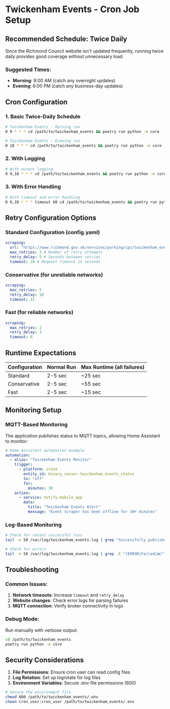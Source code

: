 # Twickenham Events - Cron Job Setup

## Recommended Schedule: Twice Daily

Since the Richmond Council website isn't updated frequently, running twice daily provides good coverage without unnecessary load.

### Suggested Times:

- **Morning**: 9:00 AM (catch any overnight updates)
- **Evening**: 6:00 PM (catch any business-day updates)

## Cron Configuration

### 1. Basic Twice-Daily Schedule

```bash
# Twickenham Events - Morning run
0 9 * * * cd /path/to/twickenham_events && poetry run python -m core

# Twickenham Events - Evening run
0 18 * * * cd /path/to/twickenham_events && poetry run python -m core
```

### 2. With Logging

```bash
# With output logging
0 9,18 * * * cd /path/to/twickenham_events && poetry run python -m core >> /var/log/twickenham_events.log 2>&1
```

### 3. With Error Handling

```bash
# With timeout and error handling
0 9,18 * * * timeout 60 cd /path/to/twickenham_events && poetry run python -m core || echo "Twickenham Events failed at $(date)" >> /var/log/twickenham_events_errors.log
```

## Retry Configuration Options

### Standard Configuration (config.yaml)

```yaml
scraping:
  url: "https://www.richmond.gov.uk/services/parking/cpz/twickenham_events"
  max_retries: 3 # Number of retry attempts
  retry_delay: 5 # Seconds between retries
  timeout: 10 # Request timeout in seconds
```

### Conservative (for unreliable networks)

```yaml
scraping:
  max_retries: 5
  retry_delay: 10
  timeout: 15
```

### Fast (for reliable networks)

```yaml
scraping:
  max_retries: 2
  retry_delay: 3
  timeout: 8
```

## Runtime Expectations

| Configuration | Normal Run | Max Runtime (all failures) |
| ------------- | ---------- | -------------------------- |
| Standard      | 2-5 sec    | ~25 sec                    |
| Conservative  | 2-5 sec    | ~55 sec                    |
| Fast          | 2-5 sec    | ~15 sec                    |

## Monitoring Setup

### MQTT-Based Monitoring

The application publishes status to MQTT topics, allowing Home Assistant to monitor:

```yaml
# Home Assistant automation example
automation:
  - alias: "Twickenham Events Monitor"
    trigger:
      - platform: state
        entity_id: binary_sensor.twickenham_events_status
        to: "off"
        for:
          minutes: 30
    action:
      - service: notify.mobile_app
        data:
          title: "Twickenham Events Alert"
          message: "Event scraper has been offline for 30+ minutes"
```

### Log-Based Monitoring

```bash
# Check for recent successful runs
tail -n 50 /var/log/twickenham_events.log | grep "Successfully published"

# Check for errors
tail -n 50 /var/log/twickenham_events.log | grep -E "(ERROR|Failed|❌)"
```

## Troubleshooting

### Common Issues:

1. **Network timeouts**: Increase `timeout` and `retry_delay`
2. **Website changes**: Check error logs for parsing failures
3. **MQTT connection**: Verify broker connectivity in logs

### Debug Mode:

Run manually with verbose output:

```bash
cd /path/to/twickenham_events
poetry run python -m core
```

## Security Considerations

1. **File Permissions**: Ensure cron user can read config files
2. **Log Rotation**: Set up logrotate for log files
3. **Environment Variables**: Secure .env file permissions (600)

```bash
# Secure the environment file
chmod 600 /path/to/twickenham_events/.env
chown cron_user:cron_user /path/to/twickenham_events/.env
```
